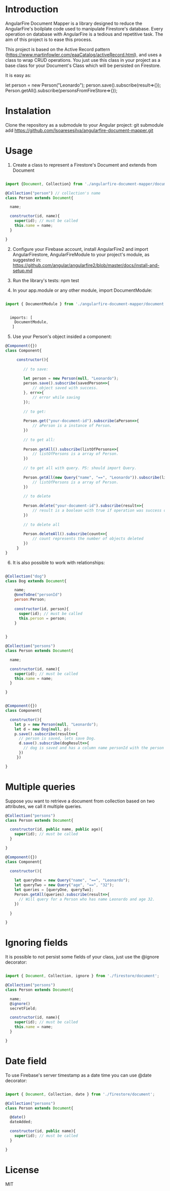 # Introduction

AngularFire Document Mapper is a library designed to reduce the AngularFire's boilplate code used to manipulate Firestore's database.
Every operation on database with AngularFire is a tedious and repetitive task. The aim of this project is to ease this process.

This project is based on the Active Record pattern (https://www.martinfowler.com/eaaCatalog/activeRecord.html), and uses a class to wrap CRUD operations. You just use this class in your project as a base class for your Document's Class which will be persisted on Firestore.

It is easy as:

let person = new Person("Leonardo");
person.save().subscribe(result=>{});
Person.getAll().subscribe(personsFromFireStore=>{});


# Instalation

Clone the repository as a submodule to your Angular project: git submodule add https://github.com/lsoaresesilva/angularfire-document-mapper.git

# Usage

1. Create a class to represent a Firestore's Document and extends from Document

```javascript

import {Document, Collection} from './angularfire-document-mapper/document';

@Collection("person") // collection's name
class Person extends Document{

  name;

  constructor(id, name){
    super(id); // must be called
    this.name = name;
  }

}
```

2. Configure your Firebase account, install AngularFire2 and import AngularFirestore, AngularFireModule to your project's module, as suggested in: https://github.com/angular/angularfire2/blob/master/docs/install-and-setup.md

3. Run the library's tests: npm test

4. In your app.module or any other module, import DocumentModule:

```javascript

import { DocumentModule } from './angularfire-document-mapper/document.module';


  imports: [
    DocumentModule,
   ]
```

5. Use your Person's object insided a component:

```javascript
@Component({})
class Component{

     constructor(){
     
        // to save:
     
        let person = new Person(null, "Leonardo");
        person.save().subscribe(savedPerson=>{
            // object saved with success.
        }, err=>{
            // error while saving 
        });
        
        // to get:
        
        Person.get("your-document-id").subscribe(aPerson=>{
            // aPerson is a instance of Person.
        })
        
        // to get all:
        
        Person.getAll().subscribe(listOfPersons=>{
            // listOfPersons is a array of Person.
        })
        
        // to get all with query. PS: should import Query.
        
        Person.getAll(new Query("name", "==", "Leonardo")).subscribe(listOfPersons=>{
            // listOfPersons is a array of Person.
        })
        
        // to delete
        
        Person.delete("your-document-id").subscribe(result=>{
            // result is a boolean with true if operation was success or false.
        })
        
        // to delete all
        
        Person.deleteAll().subscribe(count=>{
            // count represents the number of objects deleted
        })
     }
}
```

6. It is also possible to work with relationships:

```javascript

@Collection("dog")
class Dog extends Document{

    name;
    @oneToOne("personId")
    person:Person;
    
    constructor(id, person){
      super(id); // must be called
      this.person = person;
    }
    

}

@Collection("persons")
class Person extends Document{

  name;

  constructor(id, name){
    super(id); // must be called
    this.name = name;
  }

}


@Component({})
class Component{

  constructor(){
    let p = new Person(null, "Leonardo");
    let d = new Dog(null, p);
    p.save().subscribe(result=>{
      // person is saved, lets save Dog.
      d.save().subscribe(dogResult=>{
        // dog is saved and has a column name personId with the person's ID.
      }) 
     })

}
```

# Multiple queries

Suppose you want to retrieve a document from collection based on two attributes, we call it multiple queries.

```javascript
@Collection("persons")
class Person extends Document{

  constructor(id, public name, public age){
    super(id); // must be called
  }

}

@Component({})
class Component{

  constructor(){
  
    let queryOne = new Query("name", "==", "Leonardo");
    let queryTwo = new Query("age", "==", "32");
    let queries = [queryOne, queryTwo];
    Person.getAll(queries).subscribe(result=>{
      // Will query for a Person who has name Leonardo and age 32.
    })
  
  }

}


```

# Ignoring fields

It is possible to not persist some fields of your class, just use the @ignore decorator:

```javascript

import { Document, Collection, ignore } from './firestore/document';

@Collection("persons")
class Person extends Document{

  name;
  @ignore()
  secretField;

  constructor(id, name){
    super(id); // must be called
    this.name = name;
  }

}
```

# Date field

To use Firebase's server timestamp as a date time you can use @date decorator:

```javascript

import { Document, Collection, date } from './firestore/document';

@Collection("persons")
class Person extends Document{

  @date()
  dateAdded;

  constructor(id, public name){
    super(id); // must be called
  }

}
```

# License

MIT
